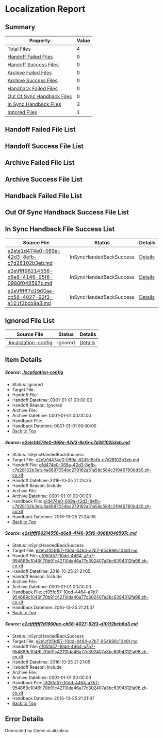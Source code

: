 # <a name='report-top'></a> Localization Report

## Summary
 Property | Value 
 -------- | ----- 
 Total Files | 4
[ Handoff Failed Files ](#handoff-failed-list)| 0
[ Handoff Success Files ](#handoff-success-list)| 0
[ Archive Failed Files ](#archive-failed-list)| 0
[ Archive Success Files ](#archive-success-list)| 0
[ Handback Failed Files ](#handback-failed-list)| 0
[ Out Of Sync Handback Files ](#outofsync-handback-success-list)| 0
[ In Sync Handback Files ](#insync-handback-success-list)| 3
[ Ignored Files ](#ignored-list)| 1

## <a name='handoff-failed-list'></a> Handoff Failed File List

## <a name='handoff-success-list'></a> Handoff Success File List

## <a name='archive-failed-list'></a> Archive Failed File List

## <a name='archive-success-list'></a> Archive Success File List

## <a name='handback-failed-list'></a> Handback Failed File List

## <a name='outofsync-handback-success-list'></a> Out Of Sync Handback Success File List

## <a name='insync-handback-success-list'></a> In Sync Handback File Success List
 Source File | Status | Details 
 ----------- | ------ | ------- 
 [e2e\e1d474e0-069a-42d3-8efb-c7d28102b3eb.md](https://github.com/OpenLocalizationTestOrg/ol-test0/blob/ab9e2775e9802d166126fee6f03aa00fd7f6d752/e2e/e1d474e0-069a-42d3-8efb-c7d28102b3eb.md) | InSyncHandedBackSuccess | [Details](#8dd6731dc48132d310a9400ce56e4fcdf1d7f0ba1)
 [e2e\ffff96214556-d6e8-4146-95f6-0988f048597c.md](https://github.com/OpenLocalizationTestOrg/ol-test0/blob/01f78333c3efcfd3c2cc2d889c1571838b9f46fe/e2e/ffff96214556-d6e8-4146-95f6-0988f048597c.md) | InSyncHandedBackSuccess | [Details](#3caf02392ec59788bdcd40d9468c0cb14d9e5b9e2)
 [e2e\ffffff7d1960ae-cb58-4027-92f3-a101f2bcb8a3.md](https://github.com/OpenLocalizationTestOrg/ol-test0/blob/ab9e2775e9802d166126fee6f03aa00fd7f6d752/e2e/ffffff7d1960ae-cb58-4027-92f3-a101f2bcb8a3.md) | InSyncHandedBackSuccess | [Details](#3caf02392ec59788bdcd40d9468c0cb14d9e5b9e3)

## <a name='ignored-list'></a> Ignored File List
 Source File | Status | Details 
 ----------- | ------ | ------- 
 [.localization-config](https://github.com/OpenLocalizationTestOrg/ol-test0/blob/ab9e2775e9802d166126fee6f03aa00fd7f6d752/.localization-config) | Ignored | [Details](#c268a05ecaa7ec85942ed632c29928ee5bd6da8d0)

## Item Details
##### <a name='c268a05ecaa7ec85942ed632c29928ee5bd6da8d0'></a> Source: [.localization-config](https://github.com/OpenLocalizationTestOrg/ol-test0/blob/ab9e2775e9802d166126fee6f03aa00fd7f6d752/.localization-config)
* Status: Ignored
* Target File: 
* Handoff File: 
* Handoff Datetime: 0001-01-01 00:00:00
* Handoff Reason: Ignored
* Archive File: 
* Archive Datetime: 0001-01-01 00:00:00
* Handback File: 
* Handback Datetime: 0001-01-01 00:00:00
* [Back to Top](#report-top)

##### <a name='8dd6731dc48132d310a9400ce56e4fcdf1d7f0ba1'></a> Source: [e2e\e1d474e0-069a-42d3-8efb-c7d28102b3eb.md](https://github.com/OpenLocalizationTestOrg/ol-test0/blob/ab9e2775e9802d166126fee6f03aa00fd7f6d752/e2e/e1d474e0-069a-42d3-8efb-c7d28102b3eb.md)
* Status: InSyncHandedBackSuccess
* Target File: [e2e\e1d474e0-069a-42d3-8efb-c7d28102b3eb.md](https://github.com/OpenLocalizationTestOrg/ol-test0-zhcn/blob/5bd7f4972eac495cfa587573fff03b973163fb39/e2e/e1d474e0-069a-42d3-8efb-c7d28102b3eb.md)
* Handoff File: [e1d474e0-069a-42d3-8efb-c7d28102b3eb.4a6897054bc279162a51a58c584c31946790bd30.zh-cn.xlf](https://github.com/OpenLocalizationTestOrg/ol-test0-handoff/blob/c8249092b87fe49f0d5ba4fd5509553f1e01ed1f/ol-handoff/OpenLocalizationTestOrg/ol-test0-zhcn/shujia/ht/e1d474e0-069a-42d3-8efb-c7d28102b3eb.4a6897054bc279162a51a58c584c31946790bd30.zh-cn.xlf)
* Handoff Datetime: 2016-10-25 21:23:25
* Handoff Reason: Include
* Archive File: 
* Archive Datetime: 0001-01-01 00:00:00
* Handback File: [e1d474e0-069a-42d3-8efb-c7d28102b3eb.4a6897054bc279162a51a58c584c31946790bd30.zh-cn.xlf](https://github.com/OpenLocalizationTestOrg/ol-test0-handback/blob/79e8a47da8ddc81188be76d6188c1adfdd0052b6/ol-handback/OpenLocalizationTestOrg/ol-test0-zhcn/shujia/ht/e1d474e0-069a-42d3-8efb-c7d28102b3eb.4a6897054bc279162a51a58c584c31946790bd30.zh-cn.xlf)
* Handback Datetime: 2016-10-25 21:24:08
* [Back to Top](#report-top)

##### <a name='3caf02392ec59788bdcd40d9468c0cb14d9e5b9e2'></a> Source: [e2e\ffff96214556-d6e8-4146-95f6-0988f048597c.md](https://github.com/OpenLocalizationTestOrg/ol-test0/blob/01f78333c3efcfd3c2cc2d889c1571838b9f46fe/e2e/ffff96214556-d6e8-4146-95f6-0988f048597c.md)
* Status: InSyncHandedBackSuccess
* Target File: [e2e\cf05fd57-10dd-4464-a7b7-954889c1046f.md](https://github.com/OpenLocalizationTestOrg/ol-test0-zhcn/blob/1439983caf6ef88a45f389522694db5980928274/e2e/cf05fd57-10dd-4464-a7b7-954889c1046f.md)
* Handoff File: [cf05fd57-10dd-4464-a7b7-954889c1046f.70b91c42110da46a77c302407a3bc6394312fa98.zh-cn.xlf](https://github.com/OpenLocalizationTestOrg/ol-test0-handoff/blob/20b79e5d0817ef7632b3a833d948cca962b5799f/ol-handoff/OpenLocalizationTestOrg/ol-test0-zhcn/shujia/ht/cf05fd57-10dd-4464-a7b7-954889c1046f.70b91c42110da46a77c302407a3bc6394312fa98.zh-cn.xlf)
* Handoff Datetime: 2016-10-25 21:21:05
* Handoff Reason: Include
* Archive File: 
* Archive Datetime: 0001-01-01 00:00:00
* Handback File: [cf05fd57-10dd-4464-a7b7-954889c1046f.70b91c42110da46a77c302407a3bc6394312fa98.zh-cn.xlf](https://github.com/OpenLocalizationTestOrg/ol-test0-handback/blob/10a592d580c5cf8833d1606ee89fb1e331045000/ol-handback/OpenLocalizationTestOrg/ol-test0-zhcn/shujia/ht/cf05fd57-10dd-4464-a7b7-954889c1046f.70b91c42110da46a77c302407a3bc6394312fa98.zh-cn.xlf)
* Handback Datetime: 2016-10-25 21:21:47
* [Back to Top](#report-top)

##### <a name='3caf02392ec59788bdcd40d9468c0cb14d9e5b9e3'></a> Source: [e2e\ffffff7d1960ae-cb58-4027-92f3-a101f2bcb8a3.md](https://github.com/OpenLocalizationTestOrg/ol-test0/blob/ab9e2775e9802d166126fee6f03aa00fd7f6d752/e2e/ffffff7d1960ae-cb58-4027-92f3-a101f2bcb8a3.md)
* Status: InSyncHandedBackSuccess
* Target File: [e2e\cf05fd57-10dd-4464-a7b7-954889c1046f.md](https://github.com/OpenLocalizationTestOrg/ol-test0-zhcn/blob/1439983caf6ef88a45f389522694db5980928274/e2e/cf05fd57-10dd-4464-a7b7-954889c1046f.md)
* Handoff File: [cf05fd57-10dd-4464-a7b7-954889c1046f.70b91c42110da46a77c302407a3bc6394312fa98.zh-cn.xlf](https://github.com/OpenLocalizationTestOrg/ol-test0-handoff/blob/20b79e5d0817ef7632b3a833d948cca962b5799f/ol-handoff/OpenLocalizationTestOrg/ol-test0-zhcn/shujia/ht/cf05fd57-10dd-4464-a7b7-954889c1046f.70b91c42110da46a77c302407a3bc6394312fa98.zh-cn.xlf)
* Handoff Datetime: 2016-10-25 21:21:05
* Handoff Reason: Include
* Archive File: 
* Archive Datetime: 0001-01-01 00:00:00
* Handback File: [cf05fd57-10dd-4464-a7b7-954889c1046f.70b91c42110da46a77c302407a3bc6394312fa98.zh-cn.xlf](https://github.com/OpenLocalizationTestOrg/ol-test0-handback/blob/10a592d580c5cf8833d1606ee89fb1e331045000/ol-handback/OpenLocalizationTestOrg/ol-test0-zhcn/shujia/ht/cf05fd57-10dd-4464-a7b7-954889c1046f.70b91c42110da46a77c302407a3bc6394312fa98.zh-cn.xlf)
* Handback Datetime: 2016-10-25 21:21:47
* [Back to Top](#report-top)


## Error Details

Generated by OpenLocalization.

